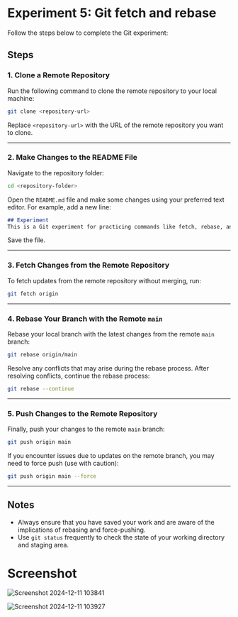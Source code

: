 # Experiment 5: Git fetch and rebase

Follow the steps below to complete the Git experiment:

## Steps

### 1. Clone a Remote Repository
Run the following command to clone the remote repository to your local machine:

```bash
git clone <repository-url>
```
Replace `<repository-url>` with the URL of the remote repository you want to clone.

---

### 2. Make Changes to the README File
Navigate to the repository folder:

```bash
cd <repository-folder>
```

Open the `README.md` file and make some changes using your preferred text editor. For example, add a new line:

```markdown
## Experiment
This is a Git experiment for practicing commands like fetch, rebase, and push.
```
Save the file.

---

### 3. Fetch Changes from the Remote Repository
To fetch updates from the remote repository without merging, run:

```bash
git fetch origin
```

---

### 4. Rebase Your Branch with the Remote `main`
Rebase your local branch with the latest changes from the remote `main` branch:

```bash
git rebase origin/main
```

Resolve any conflicts that may arise during the rebase process. After resolving conflicts, continue the rebase process:

```bash
git rebase --continue
```

---

### 5. Push Changes to the Remote Repository
Finally, push your changes to the remote `main` branch:

```bash
git push origin main
```

If you encounter issues due to updates on the remote branch, you may need to force push (use with caution):

```bash
git push origin main --force
```

---

## Notes
- Always ensure that you have saved your work and are aware of the implications of rebasing and force-pushing.
- Use `git status` frequently to check the state of your working directory and staging area.

# Screenshot
![Screenshot 2024-12-11 103841](https://github.com/user-attachments/assets/16438d39-3b3a-4e93-bb8e-82a6ed79f7fe)

![Screenshot 2024-12-11 103927](https://github.com/user-attachments/assets/6bb9fe2e-7b9d-4d9e-8723-aa791bc98b51)

